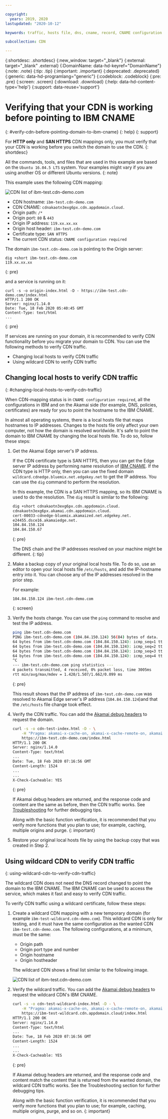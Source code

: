 ```yaml
---

copyright:
  years: 2019, 2020
lastupdated: "2020-10-12"

keywords: traffic, hosts file, dns, cname, record, CNAME configuration required, wildcard

subcollection: CDN

---
```


{:shortdesc: .shortdesc}
{:new_window: target="_blank"}
{:external: target="_blank" .external}
{:DomainName: data-hd-keyref="DomainName"}
{:note: .note}
{:tip: .tip}
{:important: .important}
{:deprecated: .deprecated}
{:generic: data-hd-programlang="generic"}
{:codeblock: .codeblock}
{:pre: .pre}
{:screen: .screen}
{:download: .download}
{:help: data-hd-content-type='help'}
{:support: data-reuse='support'}

# Verifying that your CDN is working before pointing to IBM CNAME
{: #verify-cdn-before-pointing-domain-to-ibm-cname}
{: help}
{: support}

For **HTTP only** and **SAN HTTPS** CDN mappings only, you must verify that your CDN is working before you switch the domain to use the CDN.
{: shortdesc}

All the commands, tools, and files that are used in this example are based on the `Ubuntu 16.04.5 LTS` system. Your examples might vary if you are using another OS or different Ubuntu versions.
{: note}

This example uses the following CDN mapping:

![CDN list of ibm-test.cdn-demo.com](images/ibm-test.cdn-demo.com.png)

* CDN hostname: `ibm-test.cdn-demo.com`
* CDN CNAME: `cdnakaotn3exg6px.cdn.appdomain.cloud.`
* Origin path: `/*`
* Origin port: `80` & `443`
* Origin IP address: `119.xx.xx.xx`
* Origin host header: `ibm-test.cdn-demo.com`
* Certificate type: `SAN HTTPS`
* The current CDN status: `CNAME configuration required`

The domain `ibm-test.cdn-demo.com` is pointing to the Origin server:

```shell
dig +short ibm-test.cdn-demo.com
119.xx.xx.xx
```
{: pre}

and a service is running on it:

```shell
curl -s -o origin-index.html -D - https://ibm-test.cdn-demo.com/index.html
HTTP/1.1 200 OK
Server: nginx/1.14.0
Date: Tue, 18 Feb 2020 05:40:45 GMT
Content-Type: text/html
...
```
{: pre}

If services are running on your domain, it is recommended to verify CDN functionality before you migrate your domain to CDN. You can use the following methods to verify CDN traffic.  

* Changing local hosts to verify CDN traffic
* Using wildcard CDN to verify CDN traffic

## Changing local hosts to verify CDN traffic
{: #changing-local-hosts-to-verify-cdn-traffic}

When CDN-mapping status is in `CNAME configuration required`, all the configurations in IBM and on the Akamai side (for example, DNS, policies, certificates) are ready for you to point the hostname to the IBM CNAME.

In almost all operating systems, there is a local hosts file that maps hostnames to IP addresses. Changes to the hosts file only affect your own computer, not how the domain is resolved worldwide. It's safe to point the domain to IBM CNAME by changing the local hosts file. To do so, follow these steps:

1. Get the Akamai Edge server's IP address.

   If the CDN certificate type is SAN HTTPS, then you can get the Edge server IP address by performing name resolution of [IBM CNAME](/docs/CDN?topic=CDN-getting-to-running-status#ibm-cname). If the CDN type is HTTP only, then you can use the fixed domain `wildcard.cdnedge.bluemix.net.edgekey.net` to get the IP address. You can use the `dig` command to perform the resolution.

   In this example, the CDN is a SAN HTTPS mapping, so its IBM CNAME is used to do the resolution. The `dig` result is similar to the following:

   ```bash
   dig +short cdnakaotn3exg6px.cdn.appdomain.cloud.
   cdnakaotn3exg6px.akamai.cdn.appdomain.cloud.
   cert-00033-cdnedge-bluemix.akamaized.net.edgekey.net.
   e24455.dsce16.akamaiedge.net.
   104.84.150.124
   104.84.150.67
   ```
   {: pre}

   The DNS chain and the IP addresses resolved on your machine might be different.
   {: tip}

2. Make a backup copy of your original local hosts file. To do so, use an editor to open your local hosts file `/etc/hosts`, and add the IP-hostname entry into it. You can choose any of the IP addresses resolved in the prior step.

   For example:

   ```text
   104.84.150.124 ibm-test.cdn-demo.com
   ```
   {: screen}

3. Verify the hosts change. You can use the `ping` command to resolve and test the IP address.

   ```bash
   ping ibm-test.cdn-demo.com
   PING ibm-test.cdn-demo.com (104.84.150.124) 56(84) bytes of data.
   64 bytes from ibm-test.cdn-demo.com (104.84.150.124): icmp_seq=1 ttl=59 time=1.66 ms
   64 bytes from ibm-test.cdn-demo.com (104.84.150.124): icmp_seq=2 ttl=59 time=1.42 ms
   64 bytes from ibm-test.cdn-demo.com (104.84.150.124): icmp_seq=3 ttl=59 time=1.52 ms
   64 bytes from ibm-test.cdn-demo.com (104.84.150.124): icmp_seq=4 ttl=59 time=1.42 ms
   ^C
   --- ibm-test.cdn-demo.com ping statistics ---
   4 packets transmitted, 4 received, 0% packet loss, time 3005ms
   rtt min/avg/max/mdev = 1.420/1.507/1.662/0.099 ms
   ```
   {: pre}

   This result shows that the IP address of `ibm-test.cdn-demo.com` was resolved to Akamai Edge server's IP address (`104.84.150.124`)and that the `/etc/hosts` file change took effect.

4. Verify the CDN traffic. You can add the [Akamai debug headers](/docs/CDN?topic=CDN-troubleshoot-cdn-working) to request the domain.

   ```bash
   curl -s -o cdn-test-index.html -D - \
       -H "Pragma: akamai-x-cache-on, akamai-x-cache-remote-on, akamai-x-check-cacheable, akamai-x-get-cache-key, akamai-x-get-extracted-values, akamai-x-get-ssl-client-session-id, akamai-x-get-true-cache-key, akamai-x-serial-no, akamai-x-get-request-id,akamai-x-get-nonces,akamai-x-get-client-ip,akamai-x-feo-trace" \
       https://ibm-test.cdn-demo.com/index.html
   HTTP/1.1 200 OK
   Server: nginx/1.14.0
   Content-Type: text/html
   ...
   Date: Tue, 18 Feb 2020 07:16:56 GMT
   Content-Length: 1524
   ...
   ...
   X-Check-Cacheable: YES
   ```
   {: pre}

   If Akamai debug headers are returned, and the response code and content are the same as before, then the CDN traffic works. See [Troubleshooting](/docs/CDN?topic=CDN-troubleshoot-cdn-working) for further debugging tips.

   Along with the basic function verification, it is recommended that you verify more functions that you plan to use; for example, caching, multiple origins and purge.
   {: important}

5. Restore your original local hosts file by using the backup copy that was created in Step 2.   

## Using wildcard CDN to verify CDN traffic
{: using-wildcard-cdn-to-verify-cdn-traffic}

The wildcard CDN does not need the DNS record changed to point the domain to the IBM CNAME. The IBM CNAME can be used to access the service, which makes it fast and easy to verify CDN traffic.

To verify CDN traffic using a wildcard certificate, follow these steps:

1. Create a wildcard CDN mapping with a new temporary domain (for example `ibm-test-wildcard.cdn-demo.com`). This wildcard CDN is only for testing, and it must have the same configuration as the wanted CDN `ibm-test.cdn-demo.com`. The following configurations, at a minimum, must be the same:

   * Origin path
   * Origin port type and number
   * Origin hostname
   * Origin hostheader

   The wildcard CDN shows a final list similar to the following image.

   ![CDN list of ibm-test.cdn-demo.com](images/ibm-test.cdn-demo.com-wildcard-test.png)

2. Verify the wildcard traffic. You can add the [Akamai debug headers](/docs/CDN?topic=CDN-troubleshoot-cdn-working) to request the wildcard CDN's IBM CNAME.

   ```bash
   curl -s -o cdn-test-wildcard-index.html -D - \
       -H "Pragma: akamai-x-cache-on, akamai-x-cache-remote-on, akamai-x-check-cacheable, akamai-x-get-cache-key, akamai-x-get-extracted-values, akamai-x-get-ssl-client-session-id, akamai-x-get-true-cache-key, akamai-x-serial-no, akamai-x-get-request-id,akamai-x-get-nonces,akamai-x-get-client-ip,akamai-x-feo-trace" \
       https://ibm-test-wildcard.cdn.appdomain.cloud/index.html
   HTTP/1.1 200 OK
   Server: nginx/1.14.0
   Content-Type: text/html
   ...
   Date: Tue, 18 Feb 2020 07:16:56 GMT
   Content-Length: 1524
   ...
   ...
   X-Check-Cacheable: YES
   ```
   {: pre}

   If Akamai debug headers are returned, and the response code and content match the content that is returned from the wanted domain, the wildcard CDN traffic works. See the Troubleshooting section for further debugging tips.

      Along with the basic function verification, it is recommended that you verify more functions that you plan to use; for example, caching, multiple origins, purge, and so on.
      {: important}
